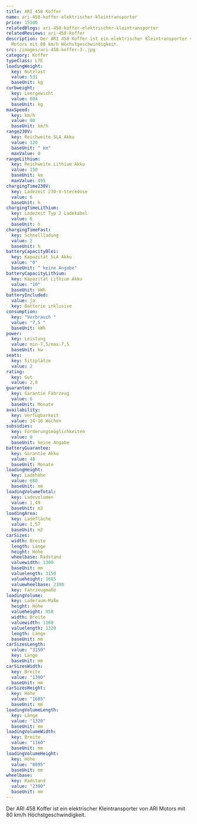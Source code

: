 ```yaml
---
title: ARI 458 Koffer
name: ari-458-koffer-elektrischer-kleintransporter
price: 15100
relatedBlogs: ari-458-koffer-elektrischer-kleintransporter
relatedReviews: ari-458-koffer
description: Der ARI 458 Koffer ist ein elektrischer Kleintransporter von ARI
  Motors mit 80 km/h Höchstgeschwindigkeit.
src: /images/ari-458-koffer-3-.jpg
category: Koffer
typeClass: L7E
loadingWeight:
  key: Nutzlast
  value: 531
  baseUnit: kg
curbweight:
  key: Leergewicht
  value: 604
  baseUnit: kg
maxSpeed:
  key: km/h
  value: 80
  baseUnit: km/h
range230V:
  key: Reichweite SLA Akku
  value: 120
  baseUnit: " km"
  maxValue: 0
rangeLithium:
  key: Reichweite Lithium Akku
  value: 150
  baseUnit: km
  maxValue: 495
chargingTime230V:
  key: Ladezeit 230-V-Steckdose
  value: 6
  baseUnit: h
chargingTimeLithium:
  key: Ladezeit Typ 2 Ladekabel
  value: 6
  baseUnit: h
chargingTimeFast:
  key: Schnellladung
  value: 2
  baseUnit: h
batteryCapacityBlei:
  key: Kapazität SLA Akku
  value: "0"
  baseUnit: " keine Angabe"
batteryCapacityLithium:
  key: Kapazität Lithium Akku
  value: "10"
  baseUnit: kWh
batteryIncluded:
  value: ja
  key: Batterie inklusive
consumption:
  key: "Verbrauch "
  value: "7,5 "
  baseUnit: kWh
power:
  key: Leistung
  value: min-7,5/max-7,5
  baseUnit: kw
seats:
  key: Sitzplätze
  value: 2
rating:
  key: Gut
  value: 2,0
guarantee:
  key: Garantie Fahrzeug
  value: 6
  baseUnit: Monate
availability:
  key: Verfügbarkeit
  value: 14-16 Wochen
subsidies:
  key: Förderungsmöglichkeiten
  value: 0
  baseUnit: keine Angabe
batteryGuarantee:
  key: Garantie Akku
  value: 48
  baseUnit: Monate
loadingHeight:
  key: Ladehöhe
  value: 680
  baseUnit: mm
loadingVolumeTotal:
  key: Ladevolumen
  value: 1,49
  baseUnit: m3
loadingArea:
  key: Ladefläche
  value: 1,57
  baseUnit: m2
carSizes:
  width: Breite
  length: Länge
  height: Höhe
  wheelbase: Radstand
  valuewidth: 1300
  baseUnit: mm
  valuelength: 3150
  valueheight: 1685
  valuewheelbase: 2300
  key: Fahrzeugmaße
loadingVolume:
  key: Laderaum-Maße
  height: Höhe
  valueheight: 950
  width: Breite
  valuewidth: 1160
  valuelength: 1320
  length: Länge
  baseUnit: mm
carSizesLength:
  value: "3150"
  key: Länge
  baseUnit: mm
carSizesWidth:
  key: Breite
  value: "1300"
  baseUnit: mm
carSizesHeight:
  key: Höhe
  value: "1685"
  baseUnit: mm
loadingVolumeLength:
  key: Länge
  value: "1320"
  baseUnit: mm
loadingVolumeWidth:
  key: Breite
  value: "1160"
  baseUnit: mm
loadingVolumeHeight:
  key: Höhe
  value: "0095"
  baseUnit: mm
wheelbase:
  key: Radstand
  value: "2300"
  baseUnit: mm
---
```


Der ARI 458 Koffer ist ein elektrischer Kleintransporter von ARI Motors mit 80 km/h Höchstgeschwindigkeit.

